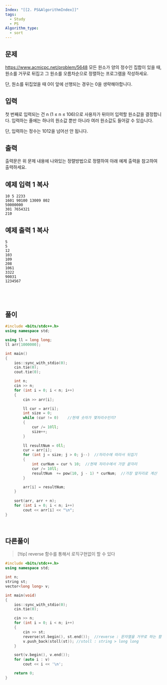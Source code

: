 ```yaml
---
Index: "[[2. PS&AlgorithmIndex]]"
tags:
  - Study
  - PS
Algorithm_type:
  - sort
---
```


## 문제
https://www.acmicpc.net/problem/5648
모든 원소가 양의 정수인 집합이 있을 때, 원소를 거꾸로 뒤집고 그 원소를 오름차순으로 정렬하는 프로그램을 작성하세요.

단, 원소를 뒤집었을 때 0이 앞에 선행되는 경우는 0을 생략해야합니다.

## 입력

첫 번째로 입력되는 건 n (1 ≤ n ≤ 106)으로 사용자가 뒤이어 입력할 원소값을 결정합니다. 입력하는 줄에는 하나의 원소값 뿐만 아니라 여러 원소값도 들어갈 수 있습니다.

단, 입력하는 정수는 1012을 넘어선 안 됩니다.

## 출력

출력문은 위 문제 내용에 나와있는 정렬방법으로 정렬하여 아래 예제 출력을 참고하여 출력하세요.

## 예제 입력 1 복사

```
10 5 2233
1601 90100 13009 802
50000000
301 7654321
210
```

## 예제 출력 1 복사

```
5
5
12
103
109
208
1061
3322
90031
1234567
```
   
---
## 풀이
```cpp
#include <bits/stdc++.h>
using namespace std;

using ll = long long;
ll arr[1000000];

int main()
{
	ios::sync_with_stdio(0);
	cin.tie(0); 
	cout.tie(0);

	int n;
	cin >> n;
	for (int i = 0; i < n; i++)
	{
		cin >> arr[i];

		ll cur = arr[i];
		int size = 0;
		while (cur != 0)	//현재 숫자가 몇자리수인지?
		{
			cur /= 10ll;
			size++;
		}
		
		ll resultNum = 0ll;
		cur = arr[i];
		for (int j = size; j > 0; j--)	//자리수에 따라서 뒤집기
		{
			int curNum = cur % 10;	//현재 자리수에서 가장 끝자리
			cur /= 10ll;
			resultNum  += pow(10, j - 1) * curNum;	//가장 앞자리로 계산
		}

		arr[i] = resultNum;
	}
	
	sort(arr, arr + n);
	for (int i = 0; i < n; i++)
		cout << arr[i] << "\n";
}
```
   
## 다른풀이
> [!tip] reverse 함수를 통해서 로직구현없이 할 수 있다
```cpp
#include <bits/stdc++.h>
using namespace std;

int n;
string st;
vector<long long> v;

int main(void)
{
	ios::sync_with_stdio(0);
	cin.tie(0);

	cin >> n;
	for (int i = 0; i < n; i++)
	{
		cin >> st;
		reverse(st.begin(), st.end());	//reverse : 문자열을 거꾸로 하는 함수
		v.push_back(stoll(st));	//stoll : string > long long
	}

	sort(v.begin(), v.end());
	for (auto i : v)
		cout << i << '\n';

	return 0;
}
```